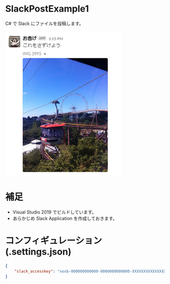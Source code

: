 # SlackPostExample1

C# で Slack にファイルを投稿します。

![お告げ](./.images/お告げ.png)

# 補足

* Visual Studio 2019 でビルドしています。
* あらかじめ Slack Application を作成しておきます。

# コンフィギュレーション(.settings.json)

```JSON
{
	"slack_accesskey": "xoxb-000000000000-0000000000000-XXXXXXXXXXXXXXXXXXXXXXXX"
}
```
